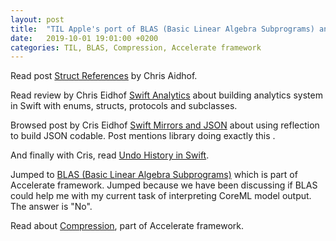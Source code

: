 ```yaml
---
layout: post
title:  "TIL Apple's port of BLAS (Basic Linear Algebra Subprograms) and Compression as part of Accelerate framework"
date:   2019-10-01 19:01:00 +0200
categories: TIL, BLAS, Compression, Accelerate framework
---
```

Read post [Struct References](http://chris.eidhof.nl/post/references/) by Chris Aidhof.

Read review by Chris Eidhof [Swift Analytics](http://chris.eidhof.nl/post/swift-analytics/) about building analytics system in Swift with enums, structs, protocols and subclasses.

Browsed post by Cris Eidhof [Swift Mirrors and JSON](http://chris.eidhof.nl/post/swift-mirrors-and-json/) about using reflection to build JSON codable. Post mentions library doing exactly this [](https://github.com/matthewcheok/JSONCodable).

And finally with Cris, read [Undo History in Swift](http://chris.eidhof.nl/post/undo-history-in-swift/).

Jumped to [BLAS (Basic Linear Algebra Subprograms)](https://developer.apple.com/documentation/accelerate/blas?changes=_2) which is part of Accelerate framework. Jumped because we have been discussing if BLAS could help me with my current task of interpreting CoreML model output. The answer is "No".

Read about [Compression](https://developer.apple.com/documentation/compression?changes=_2), part of Accelerate framework.
